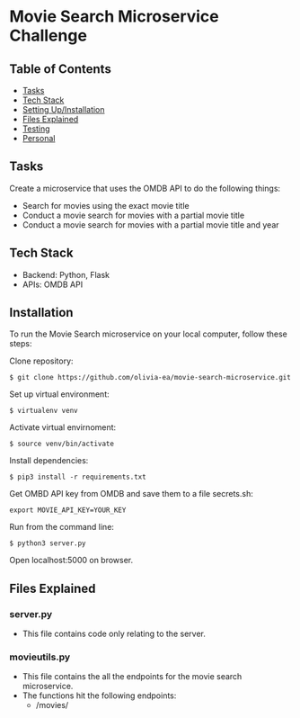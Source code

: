 # Movie Search Microservice Challenge

## Table of Contents
* [Tasks](#tasks)
* [Tech Stack](#tech-stack)
* [Setting Up/Installation](#installation)
* [Files Explained](#files-explained)
* [Testing](#testing)
* [Personal](#personal)

## Tasks
Create a microservice that uses the OMDB API to do the following things:
* Search for movies using the exact movie title
* Conduct a movie search for movies with a partial movie title
* Conduct a movie search for movies with a partial movie title and year

## Tech Stack
* Backend: Python, Flask
* APIs: OMDB API

## Installation

To run the Movie Search microservice on your local computer, follow these steps:

Clone repository:
```
$ git clone https://github.com/olivia-ea/movie-search-microservice.git
```

Set up virtual environment:

```
$ virtualenv venv
```

Activate virtual envirnoment:
```
$ source venv/bin/activate
```

Install dependencies:
```
$ pip3 install -r requirements.txt
```

Get OMBD API key from OMDB and save them to a file secrets.sh:
```
export MOVIE_API_KEY=YOUR_KEY
```

Run from the command line:
```
$ python3 server.py
```

Open localhost:5000 on browser.


## Files Explained
### server.py
* This file contains code only relating to the server.

### movieutils.py
* This file contains the all the endpoints for the movie search microservice.
* The functions hit the following endpoints:
    * /movies/<title>
    * /movies/search/<title>
    * /movies/search/?<title>&<year>
* When each endpoint is hit, a get request makes API call to the OMBD API. The return statement then parses through the json to give the desired format.

| URL      | HTTP Request Type     | Action     | Output     |
| :------------- | :---------- | :---------- | :----------- |
|  /movies/<title> | GET   | Given a movie title, this endpoint returns all the movie results with an exact title match.     | Returns the movie title, shortened plot summary, year released, runtime and genre.   |
|  /movies/search/<title> | GET   | Given a partial movie title, this endpoint returns all the movie results with a partial title match.    | Returns the movie title and year released.    |
|  /movies/search/?<title>&<year> | GET   | Given a partial movie title and year, this endpoint returns all the movie results with a partial title match and exact year match.     | Returns the movie title and year released.    \|

### testing.py
* Contains unit testing for above files. There is an individual function to test each endpoint using assert statements. The valid id tests are checking for a 200 status code and if a response is present whereas the invalid id tests are checking for a 500 status code.


## Testing

In order to run the unit tests in the testing.py file, first run server.py and then the nosetest.

```
$ python3 server.py
```

```
$ nosetests --verbosity=2 testing.py
```

## Personal

### Major challenges
IN PROGRESS

### New things I learned:
IN PROGRESS

### Future enhancements:
IN PROGRESS

